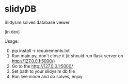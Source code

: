 # slidyDB
Slidysim solves database viewer

(in dev)

Usage:

0) pip install -r requirements.txt
1) Run main.py, don't close it (it should run flask server on http://127.0.0.1:5000/)
2) Go to the http://127.0.0.1:5000/
3) Set path to your slidysim db file
4) Run live mode and do solves, enjoy

